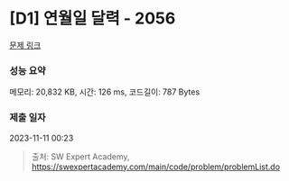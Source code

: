 # [D1] 연월일 달력 - 2056 

[문제 링크](https://swexpertacademy.com/main/code/problem/problemDetail.do?contestProbId=AV5QLkdKAz4DFAUq) 

### 성능 요약

메모리: 20,832 KB, 시간: 126 ms, 코드길이: 787 Bytes

### 제출 일자

2023-11-11 00:23



> 출처: SW Expert Academy, https://swexpertacademy.com/main/code/problem/problemList.do